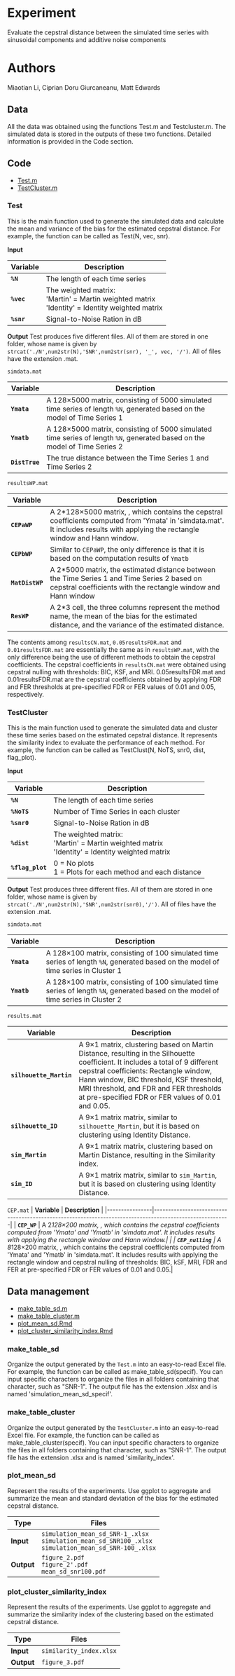 # Experiment
Evaluate the cepstral distance between the simulated time series with sinusoidal components and additive noise components

# Authors
Miaotian Li, Ciprian Doru Giurcaneanu, Matt Edwards

## Data
All the data was obtained using the functions Test.m and Testcluster.m. The simulated data is stored in the outputs of these two functions. Detailed information is provided in the Code section.


## Code
- [Test.m](#Test)
- [TestCluster.m](#TestCluster)


### Test
This is the main function used to generate the simulated data and calculate the mean and variance of the bias for the estimated cepstral distance. For example, the function can be called as Test(N, vec, snr).

**Input**

| **Variable**   | **Description**                                                                                         |
|----------------|---------------------------------------------------------------------------------------------------------|
| **`%N`**    | The length of each time series                                                              |
| **`%vec`** | The weighted matrix:<br> 'Martin' = Martin weighted matrix<br> 'Identity' = Identity weighted matrix |
| **`%snr`**   | Signal-to-Noise Ration in dB                                                        |

**Output**
Test produces five different files. All of them are stored in one folder, whose name is given by `strcat('./N',num2str(N),'SNR',num2str(snr), '_', vec, '/')`. All of files have the extension .mat. 

`simdata.mat`

| **Variable**   | **Description**                                                                                         |
|----------------|---------------------------------------------------------------------------------------------------------|
| **`Ymata`**    | A 128×5000 matrix, consisting of 5000 simulated time series of length `%N`, generated based on the model of Time Series 1|                                                              |
| **`Ymatb`**    | A 128×5000 matrix, consisting of 5000 simulated time series of length `%N`, generated based on the model of Time Series 2|    
| **`DistTrue`** | The true distance between the Time Series 1 and Time Series 2   |

`resultsWP.mat`

| **Variable**   | **Description**                                                                                         |
|----------------|---------------------------------------------------------------------------------------------------------|
| **`CEPaWP`**    | A 2*128×5000 matrix, , which contains the cepstral coefficients computed from 'Ymata' in 'simdata.mat'. It includes results with applying the rectangle window and Hann window.|                                                              |
| **`CEPbWP`**    | Similar to `CEPaWP`, the only difference is that it is based on the computation results of `Ymatb`|    
| **`MatDistWP`** | A 2*5000 matrix, the estimated distance between the Time Series 1 and Time Series 2 based on cepstral coefficients with the rectangle window and Hann window |
| **`ResWP`** | A 2*3 cell, the three columns represent the method name, the mean of the bias for the estimated distance, and the variance of the estimated distance.|

 The contents among `resultsCN.mat`, `0.05resultsFDR.mat` and `0.01resultsFDR.mat` are essentially the same as in `resultsWP.mat`, with the only difference being the use of different methods to obtain the cepstral coefficients. The cepstral coefficients in `resultsCN.mat` were obtained using cepstral nulling with thresholds: BIC, KSF, and MRI. 0.05resultsFDR.mat and 0.01resultsFDR.mat are the cepstral coefficients obtained by applying FDR and FER thresholds at pre-specified FDR or FER values of 0.01 and 0.05, respectively.

### TestCluster

This is the main function used to generate the simulated data and cluster these time series based on the estimated cepstral distance. It represents the similarity index to evaluate the performance of each method. For example, the function can be called as TestClust(N, NoTS, snr0, dist, flag_plot).

**Input**

| **Variable**   | **Description**                                                                                         |
|----------------|---------------------------------------------------------------------------------------------------------|
| **`%N`**    | The length of each time series                                                              |
| **`%NoTS`** | Number of Time Series in each cluster |
| **`%snr0`**   | Signal-to-Noise Ration in dB                                                        |
| **`%dist`**   | The weighted matrix:<br> 'Martin' = Martin weighted matrix<br> 'Identity' = Identity weighted matrix |
| **`%flag_plot`**   | 0 = No plots<br> 1 = Plots for each method and each distance |

**Output**
Test produces three different files. All of them are stored in one folder, whose name is given by `strcat('./N',num2str(N),'SNR',num2str(snr0),'/')`. All of files have the extension .mat. 

`simdata.mat`

| **Variable**   | **Description**                                                                                         |
|----------------|---------------------------------------------------------------------------------------------------------|
| **`Ymata`**    | A 128×100 matrix, consisting of 100 simulated time series of length `%N`, generated based on the model of time series in Cluster 1|                                                              |
| **`Ymatb`**    | A 128×100 matrix, consisting of 100 simulated time series of length `%N`, generated based on the model of time series in Cluster 2|    

`results.mat`

| **Variable**   | **Description**                                                                                         |
|----------------|---------------------------------------------------------------------------------------------------------|
| **`silhouette_Martin`**    | A 9×1 matrix, clustering based on Martin Distance, resulting in the Silhouette coefficient. It includes a total of 9 different cepstral coefficients: Rectangle window, Hann window, BIC threshold, KSF threshold, MRI threshold, and FDR and FER thresholds at pre-specified FDR or FER values of 0.01 and 0.05.|                                                              |
| **`silhouette_ID`**    | A 9×1 matrix matrix, similar to `silhouette_Martin`, but it is based on clustering using Identity Distance.|    
| **`sim_Martin`**    | A 9×1 matrix matrix, clustering based on Martin Distance, resulting in the Similarity index.|    
| **`sim_ID`**    | A 9×1 matrix matrix, similar to `sim_Martin`, but it is based on clustering using Identity Distance.|  

`CEP.mat`
| **Variable**   | **Description**                                                                                         |
|----------------|---------------------------------------------------------------------------------------------------------|
| **`CEP_WP`**    | A 2*128×200 matrix, , which contains the cepstral coefficients computed from 'Ymata' and 'Ymatb' in 'simdata.mat'. It includes results with applying the rectangle window and Hann window.|                                                              |
| **`CEP_nulling`**    | A 8*128×200 matrix, , which contains the cepstral coefficients computed from 'Ymata' and 'Ymatb' in 'simdata.mat'. It includes results with applying the rectangle window and cepstral nulling of thresholds: BIC, kSF, MRI, FDR and FER at pre-specified FDR or FER values of 0.01 and 0.05.|    

## Data management

- [make_table_sd.m](#make_table_sd)
- [make_table_cluster.m](#make_table_cluster)
- [plot_mean_sd.Rmd](#plot_mean_sd)
- [plot_cluster_similarity_index.Rmd](#plot_cluster_similarity_index)

### make_table_sd

Organize the output generated by the `Test.m` into an easy-to-read Excel file. For example, the function can be called as make_table_sd(specif). You can input specific characters to organize the files in all folders containing that character, such as "SNR-1". The output file has the extension .xlsx and is named 'simulation_mean_sd_specif'.

### make_table_cluster

Organize the output generated by the `TestCluster.m` into an easy-to-read Excel file. For example, the function can be called as make_table_cluster(specif). You can input specific characters to organize the files in all folders containing that character, such as "SNR-1". The output file has the extension .xlsx and is named 'similarity_index'.

### plot_mean_sd

Represent the results of the experiments. Use ggplot to aggregate and summarize the mean and standard deviation of the bias for the estimated cepstral distance.

| **Type**   | **Files**                                                                                             |
|------------|-------------------------------------------------------------------------------------------------------|
| **Input**  | `simulation_mean_sd_SNR-1_.xlsx`<br>`simulation_mean_sd_SNR100_.xlsx`<br>`simulation_mean_sd_SNR-100_.xlsx` |
| **Output** | `figure_2.pdf`<br>`figure_2'.pdf`<br>`mean_sd_snr100.pdf` |

### plot_cluster_similarity_index
Represent the results of the experiments. Use ggplot to aggregate and summarize the similarity index of the clustering based on the estimated cepstral distance.

| **Type**   | **Files**                                                                                             |
|------------|-------------------------------------------------------------------------------------------------------|
| **Input**  | `similarity_index.xlsx` |
| **Output** | `figure_3.pdf`|
